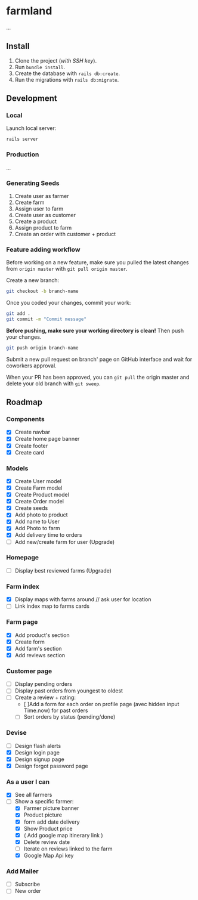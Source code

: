 # farmland

...

## Install

1. Clone the project (*with SSH key*).
2. Run `bundle install`.
3. Create the database with `rails db:create`.
4. Run the migrations with `rails db:migrate`.

## Development

### Local

Launch local server:
```sh
rails server
```

### Production

...

### Generating Seeds

1. Create user as farmer
2. Create farm
3. Assign user to farm
4. Create user as customer
5. Create a product
6. Assign product to farm
7. Create an order with customer + product

### Feature adding workflow

Before working on a new feature, make sure you pulled the latest changes from `origin master` with `git pull origin master`.

Create a new branch:
```sh
git checkout -b branch-name
```

Once you coded your changes, commit your work:
```sh
git add .
git commit -m "Commit message"
```

**Before pushing, make sure your working directory is clean!** Then push your changes.

```sh
git push origin branch-name
```

Submit a new pull request on branch' page on GitHub interface and wait for coworkers approval.

When your PR has been approved, you can `git pull` the origin master and delete your old branch with `git sweep`.

## Roadmap

### Components

- [x] Create navbar
- [x] Create home page banner
- [x] Create footer
- [x] Create card

### Models

- [x] Create User model
- [x] Create Farm model
- [x] Create Product model
- [x] Create Order model
- [x] Create seeds
- [x] Add photo to product
- [x] Add name to User
- [x] Add Photo to farm
- [x] Add delivery time to orders
- [ ] Add new/create farm for user (Upgrade)

### Homepage

- [ ] Display best reviewed farms (Upgrade)

### Farm index

- [x] Display maps with farms around // ask user for location
- [ ] Link index map to farms cards

### Farm page

- [x] Add product's section
- [x] Create form
- [x] Add farm's section
- [x] Add reviews section

### Customer page

- [ ] Display pending orders
- [ ] Display past orders from youngest to oldest
- [ ] Create a review + rating:
  - [ ]Add a form for each order on profile page (avec hidden input Time.now) for past orders
  - [ ] Sort orders by status (pending/done)

### Devise

- [ ] Design flash alerts
- [x] Design login page
- [x] Design signup page
- [x] Design forgot password page

### As a user I can
- [x] See all farmers
- [ ] Show a specific farmer:
    - [x] Farmer picture banner
    - [x] Product picture
    - [x] form add date delivery
    - [x] Show Product price
    - [x] ( Add google map itinerary link )
    - [x] Delete review date
    - [ ] Iterate on reviews linked to the farm
    - [x] Google Map Api key

### Add Mailer
  - [ ] Subscribe
  - [ ] New order
